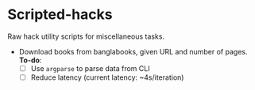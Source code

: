 # Scripted-hacks
Raw hack utility scripts for miscellaneous tasks.

+ Download books from banglabooks, given URL and number of pages.  
    **To-do**:  
    - [ ] Use `argparse` to parse data from CLI  
    - [ ] Reduce latency (current latency: ~4s/iteration) 
